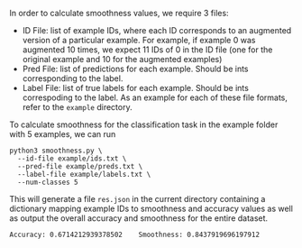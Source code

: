 In order to calculate smoothness values, we require 3 files:
- ID File: list of example IDs, where each ID corresponds to an augmented version of a particular example. For example, if example 0 was augmented 10 times, we expect 11 IDs of 0 in the ID file (one for the original example and 10 for the augmented examples)
- Pred File: list of predictions for each example. Should be ints corresponding to the label.
- Label File: list of true labels for each example. Should be ints correspoding to the label.
As an example for each of these file formats, refer to the `example` directory. 

To calculate smoothness for the classification task in the example folder with 5 examples, we can run
```
python3 smoothness.py \
  --id-file example/ids.txt \
  --pred-file example/preds.txt \
  --label-file example/labels.txt \
  --num-classes 5
```
This will generate a file `res.json` in the current directory containing a dictionary mapping example IDs to smoothness and accuracy values as well as output the overall accuracy and smoothness for the entire dataset.

`Accuracy: 0.6714212939378502    Smoothness: 0.8437919696197912`

